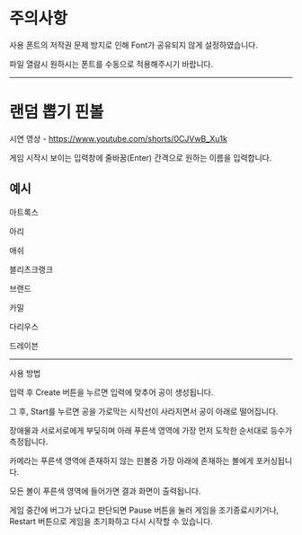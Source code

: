 # 주의사항

사용 폰트의 저작권 문제 방지로 인해 Font가 공유되지 않게 설정하였습니다.

파일 열람시 원하시는 폰트를 수동으로 적용해주시기 바랍니다.

-----
# 랜덤 뽑기 핀볼

시연 영상 - https://www.youtube.com/shorts/0CJVwB_Xu1k 

게임 시작시 보이는 입력창에 줄바꿈(Enter) 간격으로 원하는 이름을 입력합니다.

예시
-----

아트록스

아리

애쉬

블리츠크랭크

브랜드

카밀

다리우스

드레이븐

-----

사용 방법

입력 후 Create 버튼을 누르면 입력에 맞추어 공이 생성됩니다.

그 후, Start를 누르면 공을 가로막는 시작선이 사라지면서 공이 아래로 떨어집니다.

장애물과 서로서로에게 부딪히며 아래 푸른색 영역에 가장 먼저 도착한 순서대로 등수가 측정됩니다.

카메라는 푸른색 영역에 존재하지 않는 핀볼중 가장 아래에 존재하는 볼에게 포커싱됩니다.

모든 볼이 푸른색 영역에 들어가면 결과 화면이 출력됩니다.

게임 중간에 버그가 났다고 판단되면 Pause 버튼을 눌러 게임을 조기종료시키거나, Restart 버튼으로 게임을 초기화하고 다시 시작할 수 있습니다.

